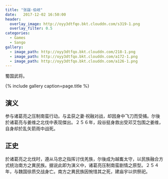```yaml
---
title: "张嶷·伯岐"
date:   2017-12-02 16:50:00
header:
  overlay_image: http://oyy3dtfqo.bkt.clouddn.com/s319-1.png
  overlay_filter: 0.5
categories:
  - Games
  - Sango
gallery:
  - image_path: http://oyy3dtfqo.bkt.clouddn.com/218-1.png
  - image_path: http://oyy3dtfqo.bkt.clouddn.com/a172-1.png
  - image_path: http://oyy3dtfqo.bkt.clouddn.com/a126-1.png
---
```


蜀国武将。

{% include gallery caption=page.title %}

## 演义

参与诸葛亮之压制南蛮行动。与孟获之妻·祝融对战，却因身中飞刀而受捕。尔後於诸葛亮与姜维之北伐中表现傑出。２５６年，段谷挺身救出受邓艾包围之姜维，自身却於乱矢箭雨中战死。

## 正史

於诸葛亮之北伐时，遵从马忠之指挥讨伐羌族，尔後成为越巂太守，以民族融合方式统治南方之異民族。据说此即为演义中，诸葛亮压制南蛮剧情之原型。２５４年，与魏国徐质交战身亡。南方之異民族因惋惜其之死，建庙宇以供祭祀。